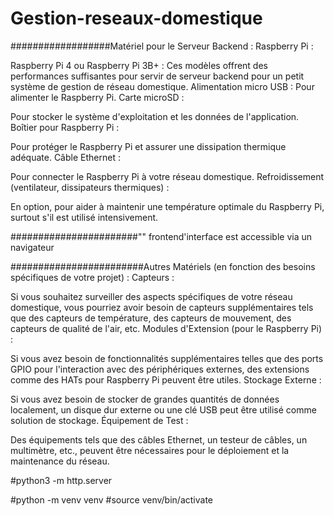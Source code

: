 # Gestion-reseaux-domestique


##################Matériel pour le Serveur Backend :
Raspberry Pi :

Raspberry Pi 4 ou Raspberry Pi 3B+ : Ces modèles offrent des performances suffisantes pour servir de serveur backend pour un petit système de gestion de réseau domestique.
Alimentation micro USB : Pour alimenter le Raspberry Pi.
Carte microSD :

Pour stocker le système d'exploitation et les données de l'application.
Boîtier pour Raspberry Pi :

Pour protéger le Raspberry Pi et assurer une dissipation thermique adéquate.
Câble Ethernet :

Pour connecter le Raspberry Pi à votre réseau domestique.
Refroidissement (ventilateur, dissipateurs thermiques) :

En option, pour aider à maintenir une température optimale du Raspberry Pi, surtout s'il est utilisé intensivement.


#######################"" frontend'interface est accessible via un navigateur


########################Autres Matériels (en fonction des besoins spécifiques de votre projet) :
Capteurs :

Si vous souhaitez surveiller des aspects spécifiques de votre réseau domestique, vous pourriez avoir besoin de capteurs supplémentaires tels que des capteurs de température, des capteurs de mouvement, des capteurs de qualité de l'air, etc.
Modules d'Extension (pour le Raspberry Pi) :

Si vous avez besoin de fonctionnalités supplémentaires telles que des ports GPIO pour l'interaction avec des périphériques externes, des extensions comme des HATs pour Raspberry Pi peuvent être utiles.
Stockage Externe :

Si vous avez besoin de stocker de grandes quantités de données localement, un disque dur externe ou une clé USB peut être utilisé comme solution de stockage.
Équipement de Test :

Des équipements tels que des câbles Ethernet, un testeur de câbles, un multimètre, etc., peuvent être nécessaires pour le déploiement et la maintenance du réseau.


 #python3 -m http.server

 #python -m venv venv
 #source venv/bin/activate